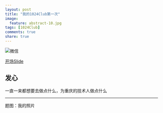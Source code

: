 ```yaml
---
layout: post
title: "我的1024Club第一次"
image:
  feature: abstract-10.jpg
tags: [1024Club]
comments: true
share: true
---
```


![微信](http://pic.yupoo.com/peigen123_v/Ep19ZQu3/Z5bec.jpg)

[开场Slide](/drafts/1024Club-first-party/1024Club-first-party-intro.htm)

## 发心
一直一来都想要去做点什么，为重庆的技术人做点什么


---
题图：我的照片